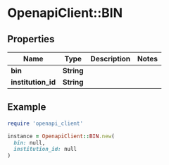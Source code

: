 # OpenapiClient::BIN

## Properties

| Name | Type | Description | Notes |
| ---- | ---- | ----------- | ----- |
| **bin** | **String** |  |  |
| **institution_id** | **String** |  |  |

## Example

```ruby
require 'openapi_client'

instance = OpenapiClient::BIN.new(
  bin: null,
  institution_id: null
)
```


